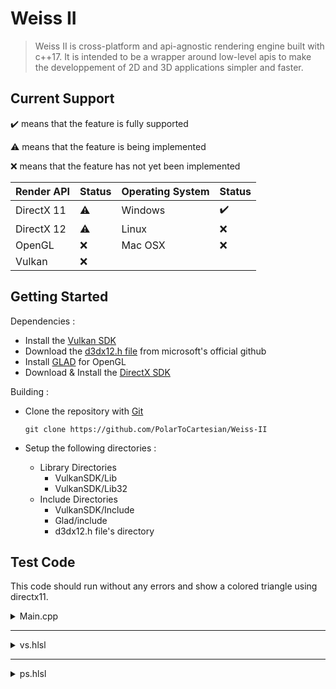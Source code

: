# Weiss II

> Weiss II is cross-platform and api-agnostic rendering engine built with c++17. It is intended to be a wrapper around low-level apis to make the developpement of 2D and 3D applications simpler and faster.

## Current Support

:heavy_check_mark: means that the feature is fully supported

:warning: means that the feature is being implemented

:x: means that the feature has not yet been implemented

| Render API | Status    | Operating System | Status             |
| ---------- | --------- | ---------------- | ------------------ |
| DirectX 11 | :warning: | Windows          | :heavy_check_mark: |
| DirectX 12 | :warning: | Linux            | :x:                |
| OpenGL     | :x:       | Mac OSX          | :x:                |
| Vulkan     | :x:       | | |

## Getting Started

Dependencies :

+ Install the [Vulkan SDK](https://www.lunarg.com/vulkan-sdk/)
+ Download the [d3dx12.h file](https://github.com/microsoft/DirectX-Graphics-Samples/blob/master/Libraries/D3DX12/d3dx12.h) from microsoft's official github
+ Install [GLAD](https://glad.dav1d.de/) for OpenGL
+ Download & Install the [DirectX SDK](https://www.microsoft.com/en-us/download/details.aspx?id=6812)

Building :

+ Clone the repository with [Git](https://git-scm.com/)

  ```git clone https://github.com/PolarToCartesian/Weiss-II```

+ Setup the following directories :
  + Library Directories
    + VulkanSDK/Lib
    + VulkanSDK/Lib32
  + Include Directories
    + VulkanSDK/Include
    + Glad/include
    + d3dx12.h file's directory

## Test Code

This code should run without any errors and show a colored triangle using directx11.

<details>
  <summary>Main.cpp</summary>


```c++
#include "Weiss-II/Include.h"

struct Vertex {
	Vec3f position;
	Vec3f color;
};

int main()
{
	ENABLE_CONSOLE();

	try {
		Window* pWindow = Window::Create();
		RenderAPI* pRenderAPI = RenderAPI::Create(RenderAPIName::DIRECTX12);

		std::vector<RenderPipelineDesc> pipelineDescs{
			RenderPipelineDesc{"vs.hlsl", {
				{ "POSITION", ShaderInputElementType::VECTOR_3D_FLOAT_32 },
				{ "COLOR",    ShaderInputElementType::VECTOR_3D_FLOAT_32 }
			}, "ps.hlsl", PrimitiveTopology::TRIANGLES}
		};

		pRenderAPI->InitRenderAPI(pWindow, pipelineDescs);

		std::array<Vertex, 3u> vertices{
			Vertex{Vec3f{+0.0f, +1.0f, 0.0f}, Vec3f{1.0f, 0.0f, 0.0f}},
			Vertex{Vec3f{+1.0f, -1.0f, 0.0f}, Vec3f{0.0f, 1.0f, 0.0f}},
			Vertex{Vec3f{-1.0f, -1.0f, 0.0f}, Vec3f{0.0f, 0.0f, 1.0f}}
		};
		
		Drawable drawable{0u, pRenderAPI->CreateVertexBuffer(sizeof(Vertex), vertices.size(), vertices.data()) };
		
		while (pWindow->IsRunning())
		{
			pWindow->Update();
			pRenderAPI->BeginFrame();
			pRenderAPI->Draw(drawable, vertices.size());
			pRenderAPI->EndFrame();
			std::this_thread::sleep_for(std::chrono::microseconds(16));
		}

		delete pWindow;
		delete pRenderAPI;
	}
	catch (const std::runtime_error& e) {
		std::cout << e.what() << '\n';
	}
}
```
</details>

---

<details>
  <summary>vs.hlsl</summary>

```hlsl
struct VSOUT
{
    float4 out_position : SV_POSITION;
    float4 out_color : COLOR;
};

VSOUT main(float3 position : POSITION, float3 color : COLOR)
{
    VSOUT _out;
    _out.out_position = float4(position, 1.0f);
    _out.out_color = float4(color, 1.0f);

    return _out;
}
```
</details>

---

<details>
  <summary>ps.hlsl</summary>

```hlsl
float4 main(float4 position : SV_POSITION, float4 color : COLOR) : SV_TARGET
{
    return color;
}
```
</details>
